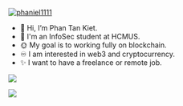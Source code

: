 <p> <a href="https://twitter.com/phaniel1111" target="blank"><img src="https://img.shields.io/twitter/follow/phaniel1111?label=Follow&logo=twitter&style=flat-square" alt="phaniel1111" /></a>
</p>
  
- 👋 Hi, I’m Phan Tan Kiet.
- 🌱 I'm an InfoSec student at HCMUS.
- 🌞 My goal is to working fully on blockchain.
- ♾️ I am interested in web3 and cryptocurrency.
- ✨ I want to have a freelance or remote job.
  
<p><img src="https://github-readme-stats.vercel.app/api/top-langs?username=phaniel1111&show_icons=true&theme=transparent&locale=en&layout=compact" /></p>
<p><img src="https://github-readme-stats.vercel.app/api?username=phaniel1111&show_icons=true&theme=transparent&locale=en" /></p>



<!---
phaniel1111/phaniel1111 is a ✨ special ✨ repository because its `README.md` (this file) appears on your GitHub profile.
You can click the Preview link to take a look at your changes.
--->
